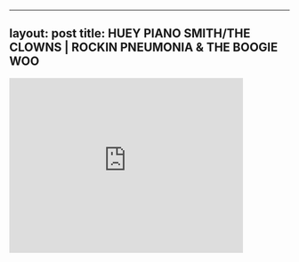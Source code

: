 

---
layout: post
title: HUEY PIANO SMITH/THE CLOWNS | ROCKIN PNEUMONIA & THE BOOGIE WOO
---


<iframe width="420" height="315" src="http://www.youtube.com/embed/0QR5s1aqE5k" frameborder="0" allowfullscreen></iframe>

